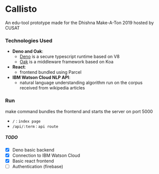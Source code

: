 # Callisto

An edu-tool prototype made for the Dhishna Make-A-Ton 2019 hosted by CUSAT 

### Technologies Used

- **Deno and Oak**:
    - [Deno](https://github.com/denoland/deno) is a secure typescript runtime based on V8
    - [Oak](https://github.com/oakserver/oak) is a middleware framework based on Koa 
- **React**:
    - frontend bundled using Parcel 
- **IBM Watson Cloud NLP API**:
    - natural language understanding algorithm run on the corpus received from wikipedia articles

### Run

make command bundles the frontend and starts the server on port 5000

- `/` : `index page`
- `/api/:term` : `api route`

##### TODO

- [x] Deno basic backend
- [x] Connection to IBM Watson Cloud
- [x] Basic react frontend
- [ ] Authentication (firebase)
